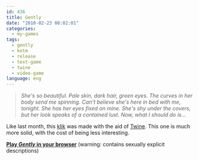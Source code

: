 ```yaml
---
id: 436
title: Gently
date: "2010-02-23 08:02:01"
categories:
  - my-games
tags:
  - gently
  - kotm
  - release
  - text-game
  - twine
  - video-game
language: eng
---
```


> _She's so beautiful. Pale skin, dark hair, green eyes. The curves in her body send me spinning. Can't believe she's here in bed with me, tonight. She has her eyes fixed on mine. She's shy under the covers, but her look speaks of a contained lust. Now, what I should do is..._

Like last month, this [klik](/tag/kotm/) was made with the aid of [Twine](http://gimcrackd.com/etc/src/). This one is much more solid, with the cost of being less interesting.

[**Play _Gently_ in your browser**](//www.agj.cl/files/games/gently-kotm/) (warning: contains sexually explicit descriptions)
